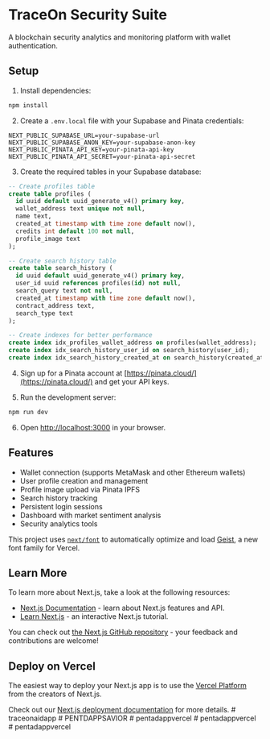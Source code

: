 # TraceOn Security Suite

A blockchain security analytics and monitoring platform with wallet authentication.

## Setup

1. Install dependencies:
```bash
npm install
```

2. Create a `.env.local` file with your Supabase and Pinata credentials:
```
NEXT_PUBLIC_SUPABASE_URL=your-supabase-url
NEXT_PUBLIC_SUPABASE_ANON_KEY=your-supabase-anon-key
NEXT_PUBLIC_PINATA_API_KEY=your-pinata-api-key
NEXT_PUBLIC_PINATA_API_SECRET=your-pinata-api-secret
```

3. Create the required tables in your Supabase database:

```sql
-- Create profiles table
create table profiles (
  id uuid default uuid_generate_v4() primary key,
  wallet_address text unique not null,
  name text,
  created_at timestamp with time zone default now(),
  credits int default 100 not null,
  profile_image text
);

-- Create search history table
create table search_history (
  id uuid default uuid_generate_v4() primary key,
  user_id uuid references profiles(id) not null,
  search_query text not null,
  created_at timestamp with time zone default now(),
  contract_address text,
  search_type text
);

-- Create indexes for better performance
create index idx_profiles_wallet_address on profiles(wallet_address);
create index idx_search_history_user_id on search_history(user_id);
create index idx_search_history_created_at on search_history(created_at);
```

4. Sign up for a Pinata account at [https://pinata.cloud/](https://pinata.cloud/) and get your API keys.

5. Run the development server:
```bash
npm run dev
```

6. Open [http://localhost:3000](http://localhost:3000) in your browser.

## Features

- Wallet connection (supports MetaMask and other Ethereum wallets)
- User profile creation and management
- Profile image upload via Pinata IPFS
- Search history tracking
- Persistent login sessions
- Dashboard with market sentiment analysis
- Security analytics tools

This project uses [`next/font`](https://nextjs.org/docs/app/building-your-application/optimizing/fonts) to automatically optimize and load [Geist](https://vercel.com/font), a new font family for Vercel.

## Learn More

To learn more about Next.js, take a look at the following resources:

- [Next.js Documentation](https://nextjs.org/docs) - learn about Next.js features and API.
- [Learn Next.js](https://nextjs.org/learn) - an interactive Next.js tutorial.

You can check out [the Next.js GitHub repository](https://github.com/vercel/next.js) - your feedback and contributions are welcome!

## Deploy on Vercel

The easiest way to deploy your Next.js app is to use the [Vercel Platform](https://vercel.com/new?utm_medium=default-template&filter=next.js&utm_source=create-next-app&utm_campaign=create-next-app-readme) from the creators of Next.js.

Check out our [Next.js deployment documentation](https://nextjs.org/docs/app/building-your-application/deploying) for more details.
#   t r a c e o n a i d a p p 
 
 #   P E N T D A P P S A V I O R  
 #   p e n t a d a p p v e r c e l  
 #   p e n t a d a p p v e r c e l  
 #   p e n t a d a p p v e r c e l  
 